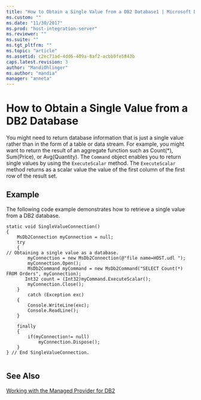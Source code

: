 ```yaml
---
title: "How to Obtain a Single Value from a DB2 Database1 | Microsoft Docs"
ms.custom: ""
ms.date: "11/30/2017"
ms.prod: "host-integration-server"
ms.reviewer: ""
ms.suite: ""
ms.tgt_pltfrm: ""
ms.topic: "article"
ms.assetid: c2ec71ad-4dd6-409a-8af2-acbb9fe5843b
caps.latest.revision: 3
author: "MandiOhlinger"
ms.author: "mandia"
manager: "anneta"
---
```

# How to Obtain a Single Value from a DB2 Database
You might need to return database information that is just a single value rather than in the form of a table or data stream. For example, you might want to return the result of an aggregate function such as Count(*), Sum(Price), or Avg(Quantity). The `Command` object enables you to return single values by using the `ExecuteScalar` method. The `ExecuteScalar` method returns as a scalar value the value of the first column of the first row of the result set.  
  
## Example  
 The following code example demonstrates how to retrieve a single value from a DB2 database.  
  
```  
static void SingleValueConnection()  
{  
    MsDb2Connection myConnection = null;  
    try  
    {  
// Obtaining a single value as a database.  
        myConnection = new MsDb2Connection(@"file name=HOST.udl ");  
        myConnection.Open();  
        MsDb2Command myCommand = new MsDb2Command("SELECT Count(*) FROM Orders", myConnection);  
       Int32 count = (Int32)myCommand.ExecuteScalar();  
        myConnection.Close();  
    }  
        catch (Exception exc)  
    {  
        Console.WriteLine(exc);  
        Console.ReadLine();  
    }  
  
    finally  
    {  
        if(myConnection!= null)  
            myConnection.Dispose();  
    }  
} // End SingleValueConnection.  
  
```  
  
## See Also  
 [Working with the Managed Provider for DB2](../core/working-with-the-managed-provider-for-db21.md)